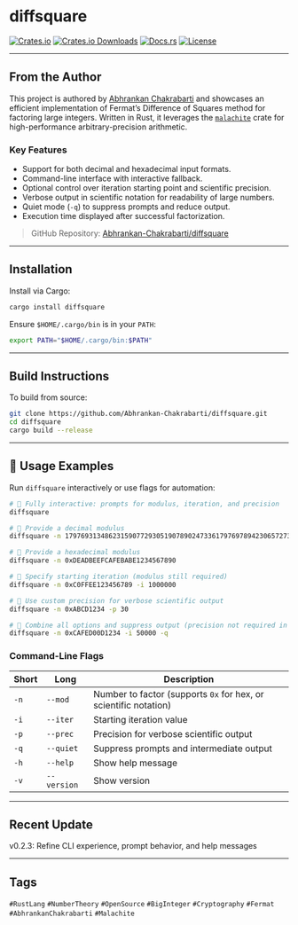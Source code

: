 # diffsquare

[![Crates.io](https://img.shields.io/crates/v/diffsquare.svg)](https://crates.io/crates/diffsquare)
[![Crates.io Downloads](https://img.shields.io/crates/d/diffsquare.svg)](https://crates.io/crates/diffsquare)
[![Docs.rs](https://docs.rs/diffsquare/badge.svg)](https://docs.rs/diffsquare)
[![License](https://img.shields.io/crates/l/diffsquare)](./LICENSE)

---

## From the Author

This project is authored by [Abhrankan Chakrabarti](https://github.com/Abhrankan-Chakrabarti) and showcases an efficient implementation of Fermat’s Difference of Squares method for factoring large integers. Written in Rust, it leverages the [`malachite`](https://docs.rs/malachite/) crate for high-performance arbitrary-precision arithmetic.

### Key Features

* Support for both decimal and hexadecimal input formats.
* Command-line interface with interactive fallback.
* Optional control over iteration starting point and scientific precision.
* Verbose output in scientific notation for readability of large numbers.
* Quiet mode (`-q`) to suppress prompts and reduce output.
* Execution time displayed after successful factorization.

> GitHub Repository: [Abhrankan-Chakrabarti/diffsquare](https://github.com/Abhrankan-Chakrabarti/diffsquare)

---

## Installation

Install via Cargo:

```bash
cargo install diffsquare
```

Ensure `$HOME/.cargo/bin` is in your `PATH`:

```bash
export PATH="$HOME/.cargo/bin:$PATH"
```

---

## Build Instructions

To build from source:

```bash
git clone https://github.com/Abhrankan-Chakrabarti/diffsquare.git
cd diffsquare
cargo build --release
```

---

## 🔧 Usage Examples

Run `diffsquare` interactively or use flags for automation:

```bash
# 🔹 Fully interactive: prompts for modulus, iteration, and precision
diffsquare

# 🔹 Provide a decimal modulus
diffsquare -n 17976931348623159077293051907890247336179769789423065727343008115

# 🔹 Provide a hexadecimal modulus
diffsquare -n 0xDEADBEEFCAFEBABE1234567890

# 🔹 Specify starting iteration (modulus still required)
diffsquare -n 0xC0FFEE123456789 -i 1000000

# 🔹 Use custom precision for verbose scientific output
diffsquare -n 0xABCD1234 -p 30

# 🔹 Combine all options and suppress output (precision not required in quiet mode)
diffsquare -n 0xCAFED00D1234 -i 50000 -q
```

### Command-Line Flags

| Short | Long        | Description                                                      |
| ----- | ----------- | ---------------------------------------------------------------- |
| `-n`  | `--mod`     | Number to factor (supports `0x` for hex, or scientific notation) |
| `-i`  | `--iter`    | Starting iteration value                                         |
| `-p`  | `--prec`    | Precision for verbose scientific output                          |
| `-q`  | `--quiet`   | Suppress prompts and intermediate output                         |
| `-h`  | `--help`    | Show help message                                                |
| `-v`  | `--version` | Show version                                                     |

---

## Recent Update

v0.2.3: Refine CLI experience, prompt behavior, and help messages

---

## Tags

`#RustLang` `#NumberTheory` `#OpenSource` `#BigInteger` `#Cryptography` `#Fermat` `#AbhrankanChakrabarti` `#Malachite`

